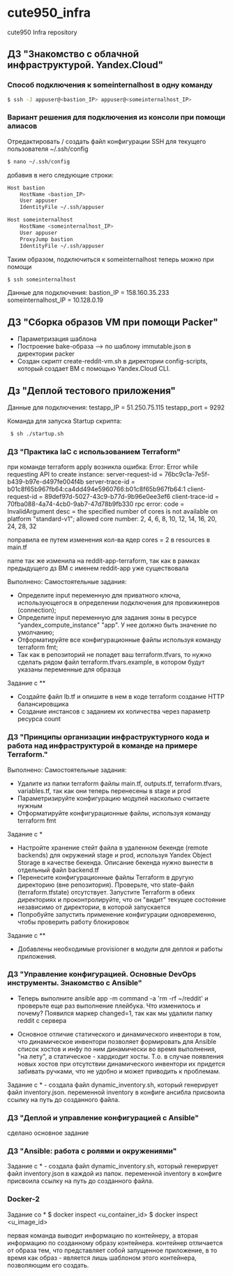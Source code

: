 # cute950_infra
cute950 Infra repository

## ДЗ "Знакомство с облачной инфраструктурой. Yandex.Cloud"
### Способ подключения к someinternalhost в одну команду
```sh
$ ssh -J appuser@<bastion_IP> appuser@<someinternalhost_IP>
```
### Вариант решения для подключения из консоли при помощи алиасов
Отредактировать / создать файл конфигурации SSH для текущего пользователя ~/.ssh/config
```sh
$ nano ~/.ssh/config
```

добавив в него следующие строки:
```sh
Host bastion
    HostName <bastion_IP>
    User appuser
    IdentityFile ~/.ssh/appuser

Host someinternalhost
    HostName <someinternalhost_IP>
    User appuser
    ProxyJump bastion
    IdentityFile ~/.ssh/appuser
```

Таким образом, подключиться к someinternalhost теперь можно при помощи
```sh
$ ssh someinternalhost
```

Данные для подключения:
bastion_IP = 158.160.35.233
someinternalhost_IP = 10.128.0.19

## ДЗ "Сборка образов VM при помощи Packer"
- Параметризация шаблона
- Построение bake-образа --> по шаблону immutable.json в директории packer
- Создан скрипт create-reddit-vm.sh в директории config-scripts, который создает ВМ с помощью Yandex.Cloud CLI.

## Дз "Деплой тестового приложения"
Данные для подключения:
testapp_IP = 51.250.75.115
testapp_port = 9292

Команда для запуска Startup скрипта:
```sh
 $ sh ./startup.sh
 ```

### ДЗ "Практика IaC с использованием Terraform"
при команде terraform apply возникла ошибка:
Error: Error while requesting API to create instance: server-request-id = 76bc9c1a-7e5f-b439-b97e-d497fe004f4b server-trace-id = b01c8f65b967fb64:ca4dd494e5960766:b01c8f65b967fb64:1 client-request-id = 89def97d-5027-43c9-b77d-9b96e0ee3ef6 client-trace-id = 70fba088-4a74-4cb0-9ab7-47d78b9fb330 rpc error: code = InvalidArgument desc = the specified number of cores is not available on platform "standard-v1"; allowed core number: 2, 4, 6, 8, 10, 12, 14, 16, 20, 24, 28, 32

поправила ее путем изменения кол-ва ядер cores  = 2 в resources в main.tf

name так же изменила на reddit-app-terraform, так как в рамках предыдущего дз ВМ с именем reddit-app уже существовала

Выполнено:
Самостоятельные задания:
- Определите input переменную для приватного ключа,
использующегося в определении подключения для провижинеров (connection);
- Определите input переменную для задания зоны в ресурсе
"yandex_compute_instance" "app". У нее должно быть значение по умолчанию;
- Отформатируйте все конфигурационные файлы используя команду terraform fmt;
- Так как в репозиторий не попадет ваш terraform.tfvars, то нужно сделать рядом файл terraform.tfvars.example, в
котором будут указаны переменные для образца

Задание с **
- Создайте файл lb.tf и опишите в нем в коде terraform создание HTTP балансировщика
- Создание инстансов с заданием их количества через параметр ресурса count

### ДЗ "Принципы организации инфраструктурного кода и работа над инфраструктурой в команде на примере Terraform."
Выполнено:
Самостоятельные задания:
- Удалите из папки terraform файлы main.tf, outputs.tf, terraform.tfvars, variables.tf, так как они теперь перенесены в stage и prod
- Параметризируйте конфигурацию модулей насколько считаете нужным
- Отформатируйте конфигурационные файлы, используя команду terraform fmt

Задание с *
- Настройте хранение стейт файла в удаленном бекенде (remote backends) для окружений stage и prod, используя Yandex Object Storage в качестве бекенда. Описание бекенда нужно вынести в отдельный файл backend.tf
- Перенесите конфигурационные файлы Terraform в другую директорию (вне репозитория). Проверьте, что state-файл (terraform.tfstate) отсутствует. Запустите Terraform в обеих директориях и проконтролируйте, что он "видит" текущее состояние независимо от директории, в которой запускается
- Попробуйте запустить применение конфигурации одновременно, чтобы проверить работу блокировок

Задание с **
- Добавлены необходимые provisioner в модули для деплоя и работы приложения.

### ДЗ "Управление конфигурацией. Основные DevOps инструменты. Знакомство с Ansible"
- Теперь выполните ansible app -m command -a 'rm -rf ~/reddit' и проверьте еще раз выполнение плейбука. Что изменилось и почему?
Появился маркер changed=1, так как мы удалили папку reddit с сервера

- Основное отличие статического и динамического инвентори в том, что динамическое инвентори позволяет формировать для Ansible список хостов и инфу по ним динамически во время выполнения, "на лету", а статическое - хардкодит хосты. Т.о. в случае появления новых хостов при отсутствии динамического инвентори их придется забивать ручками, что не удобно и может приводить к проблемам.

Задание с *
    - создала файл dynamic_inventory.sh, который генерирует файл inventory.json. переменной inventory в конфиге ансибла присвоила ссылку на путь до созданного файла.

### ДЗ "Деплой и управление конфигурацией с Ansible"
сделано основное задание

### ДЗ "Ansible: работа с ролями и окружениями"
Задание с *
    - создала файл dynamic_inventory.sh, который генерирует файл inventory.json в каждой из папок. переменной inventory в конфиге  присвоила ссылку на путь до созданного файла.

### Docker-2
Задание со *
$ docker inspect <u_container_id>
$ docker inspect <u_image_id>

первая команда выводит информацию по контейнеру, а вторая информацию по созданному образу контейнера. контейнер отличается от образа тем, что представляет собой запущенное приложение, в то время как образ - является лишь шаблоном этого контейнера, позволяющим его создать.
